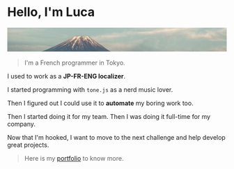# Hello, I'm Luca
![Horizontal picture of Fuji](./img/Fuji_cut.jpg)

> I'm a French programmer in Tokyo.

I used to work as a **JP-FR-ENG localizer**.

I started programming with `tone.js` as a nerd music lover.

Then I figured out I could use it to **automate** my boring work too.

Then I started doing it for my team. Then I was doing it full-time for my company.

Now that I'm hooked, I want to move to the next challenge and help develop great projects.

> Here is my [portfolio](https://luca-gagliardini.github.io/) to know more.